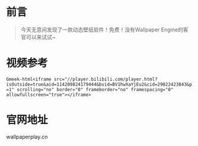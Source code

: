 # 前言
> 今天无意间发现了一款动态壁纸软件！免费！没有Wallpaper Engine的客官可以来试试~

# 视频参考
`Gmeek-html<iframe src="//player.bilibili.com/player.html?isOutside=true&aid=114209824179444&bvid=BV1hwXaYjEu2&cid=29022423843&p=1" scrolling="no" border="0" frameborder="no" framespacing="0" allowfullscreen="true"></iframe>`

# 官网地址
wallpaperplay.cn
